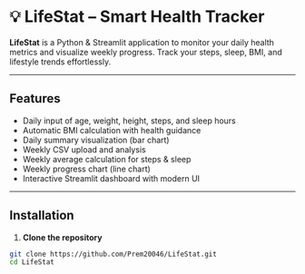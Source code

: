 # 💡 LifeStat – Smart Health Tracker

**LifeStat** is a Python & Streamlit application to monitor your daily health metrics and visualize weekly progress. Track your steps, sleep, BMI, and lifestyle trends effortlessly.

---

## Features
- Daily input of age, weight, height, steps, and sleep hours
- Automatic BMI calculation with health guidance
- Daily summary visualization (bar chart)
- Weekly CSV upload and analysis
- Weekly average calculation for steps & sleep
- Weekly progress chart (line chart)
- Interactive Streamlit dashboard with modern UI

---

## Installation

1. **Clone the repository**
```bash
git clone https://github.com/Prem20046/LifeStat.git
cd LifeStat
